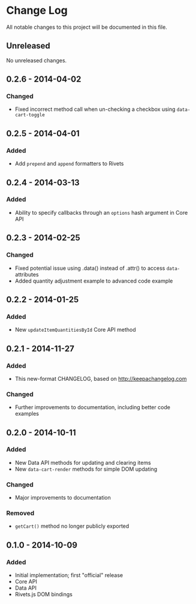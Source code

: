 # Change Log
All notable changes to this project will be documented in this file.

## Unreleased
No unreleased changes.

## 0.2.6 - 2014-04-02
### Changed
- Fixed incorrect method call when un-checking a checkbox using `data-cart-toggle`

## 0.2.5 - 2014-04-01
### Added
- Add `prepend` and `append` formatters to Rivets

## 0.2.4 - 2014-03-13
### Added
- Ability to specify callbacks through an `options` hash argument in Core API

## 0.2.3 - 2014-02-25
### Changed
- Fixed potential issue using .data() instead of .attr() to access `data-` attributes
- Added quantity adjustment example to advanced code example

## 0.2.2 - 2014-01-25
### Added
- New `updateItemQuantitiesById` Core API method

## 0.2.1 - 2014-11-27
### Added
- This new-format CHANGELOG, based on http://keepachangelog.com

### Changed
- Further improvements to documentation, including better code examples

## 0.2.0 - 2014-10-11
### Added
- New Data API methods for updating and clearing items
- New `data-cart-render` methods for simple DOM updating

### Changed
- Major improvements to documentation

### Removed
- `getCart()` method no longer publicly exported

## 0.1.0 - 2014-10-09
### Added
- Initial implementation; first "official" release
- Core API
- Data API
- Rivets.js DOM bindings
